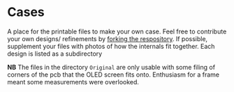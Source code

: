 # Cases

A place for the printable files to make your own case. Feel free to contribute your own designs/ refinements by [forking the respository](https://docs.github.com/en/get-started/quickstart/fork-a-repo). If possible, supplement your files with photos of how the internals fit together. Each design is listed as a subdirectory

**NB** The files in the directory `Original` are only usable with some filing of corners of the pcb that the OLED screen fits onto. Enthusiasm for a frame meant some measurements were overlooked. 


